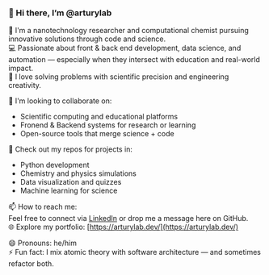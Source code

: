### 👋 Hi there, I’m @arturylab

🧪 I'm a nanotechnology researcher and computational chemist pursuing innovative solutions through code and science.  
💻 Passionate about front & back end development, data science, and automation — especially when they intersect with education and real-world impact.    
🧠 I love solving problems with scientific precision and engineering creativity.

🎯 I'm looking to collaborate on:
- Scientific computing and educational platforms  
- Fronend & Backend systems for research or learning  
- Open-source tools that merge science + code  

📂 Check out my repos for projects in:
- Python development  
- Chemistry and physics simulations  
- Data visualization and quizzes  
- Machine learning for science  

📫 How to reach me:  
Feel free to connect via [LinkedIn](https://www.linkedin.com/in/arturylab/) or drop me a message here on GitHub.  
🌐 Explore my portfolio: [https://arturylab.dev/](https://arturylab.dev/)

😄 Pronouns: he/him  
⚡ Fun fact: I mix atomic theory with software architecture — and sometimes refactor both.

<!---
arturylab/arturylab is a ✨ special ✨ repository because its `README.md` (this file) appears on your GitHub profile.
You can click the Preview link to take a look at your changes.
--->
